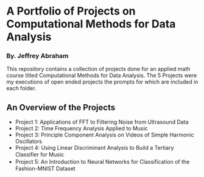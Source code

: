 # A Portfolio of Projects on Computational Methods for Data Analysis
### By. Jeffrey Abraham
This repository contains a collection of projects done for an applied math course titled Computational Methods for Data Analysis.
The 5 Projects were my executions of open ended projects the prompts for which are included in each folder.

## An Overview of the Projects

- Project 1: Applications of FFT to Filtering Noise from Ultrasound Data
- Project 2: Time Frequency Analysis Applied to Music 
- Project 3: Principle Component Analysis on Videos of Simple Harmonic Oscillators
- Project 4: Using Linear Discriminant Analysis to Build a Tertiary Classiﬁer for Music
- Project 5: An Introduction to Neural Networks for Classiﬁcation of the Fashion-MNIST Dataset

